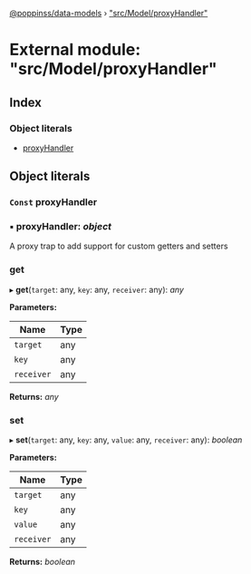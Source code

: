 [@poppinss/data-models](../README.md) › ["src/Model/proxyHandler"](_src_model_proxyhandler_.md)

# External module: "src/Model/proxyHandler"

## Index

### Object literals

* [proxyHandler](_src_model_proxyhandler_.md#const-proxyhandler)

## Object literals

### `Const` proxyHandler

### ▪ **proxyHandler**: *object*

A proxy trap to add support for custom getters and setters

###  get

▸ **get**(`target`: any, `key`: any, `receiver`: any): *any*

**Parameters:**

Name | Type |
------ | ------ |
`target` | any |
`key` | any |
`receiver` | any |

**Returns:** *any*

###  set

▸ **set**(`target`: any, `key`: any, `value`: any, `receiver`: any): *boolean*

**Parameters:**

Name | Type |
------ | ------ |
`target` | any |
`key` | any |
`value` | any |
`receiver` | any |

**Returns:** *boolean*
